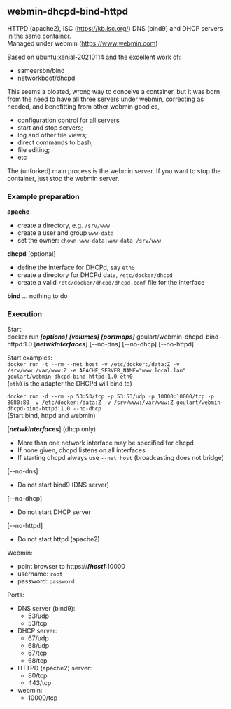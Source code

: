## webmin-dhcpd-bind-httpd

HTTPD (apache2), ISC (https://kb.isc.org/) DNS (bind9) and DHCP servers in the same container. \
Managed under webmin (https://www.webmin.com)

Based on ubuntu:xenial-20210114 and the excellent work of:
  - sameersbn/bind
  - networkboot/dhcpd

This seems a bloated, wrong way to conceive a container, but it was
born from the need to have all three servers under webmin, correcting as
needed, and benefitting from other webmin goodies,
  - configuration control for all servers
  - start and stop servers;
  - log and other file views;
  - direct commands to bash;
  - file editing;
  - etc

The (unforked) main process is the webmin server.
If you want to stop the container, just stop the webmin server.

### Example preparation

**apache**
  - create a directory, e.g. `/srv/www`
  - create a user and group `www-data`
  - set the owner: `chown www-data:www-data /srv/www`

**dhcpd** [optional]
  - define the interface for DHCPd, say `eth0`
  - create a directory for DHCPd data, `/etc/docker/dhcpd`
  - create a valid `/etc/docker/dhcpd/dhcpd.conf` file for the interface

**bind** ... nothing to do

### Execution
Start: \
  docker  run  ***[options]***  ***[volumes]***  ***[portmaps]***  goulart/webmin-dhcpd-bind-httpd:1.0 [***netwkInterfaces***]  [--no-dns]  [--no-dhcp]  [--no-httpd]

Start examples: \
  `docker run -t --rm --net host -v /etc/docker:/data:Z -v /srv/www:/var/www:Z -e APACHE_SERVER_NAME="www.local.lan" goulart/webmin-dhcpd-bind-httpd:1.0 eth0` \
(`eth0` is the adapter the DHCPd will bind to)

  `docker run -d --rm -p 53:53/tcp -p 53:53/udp -p 10000:10000/tcp -p 8080:80 -v /etc/docker:/data:Z -v /srv/www:/var/www:Z goulart/webmin-dhcpd-bind-httpd:1.0 --no-dhcp` \
(Start bind, httpd and webmin)

[***netwkInterfaces***] (dhcp only)
  - More than one network interface may be specified for dhcpd
  - If none given, dhcpd listens on all interfaces
  - If starting dhcpd always use `--net host` (broadcasting does not bridge)

[--no-dns]
  - Do not start bind9 (DNS server)

[--no-dhcp]
  - Do not start DHCP server

[--no-httpd]
  - Do not start httpd (apache2)

Webmin:
  * point browser to https://***[host]***:10000
  * username: `root`
  * password: `password`

Ports:
  * DNS server (bind9):
    * 53/udp
    * 53/tcp
  * DHCP server:
    * 67/udp
    * 68/udp
    * 67/tcp
    * 68/tcp
  * HTTPD (apache2) server:
    * 80/tcp
    * 443/tcp
  * webmin:
    * 10000/tcp
